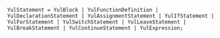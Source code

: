 <!-- This file is generated automatically by infrastructure scripts. Please don't edit by hand. -->

<!-- markdownlint-disable first-line-h1 -->

```{ .ebnf .slang-ebnf #YulStatement }
YulStatement = YulBlock | YulFunctionDefinition | YulDeclarationStatement | YulAssignmentStatement | YulIfStatement | YulForStatement | YulSwitchStatement | YulLeaveStatement | YulBreakStatement | YulContinueStatement | YulExpression;
```

